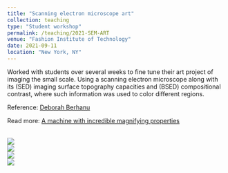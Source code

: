 ```yaml
---
title: "Scanning electron microscope art"
collection: teaching
type: "Student workshop"
permalink: /teaching/2021-SEM-ART
venue: "Fashion Institute of Technology"
date: 2021-09-11
location: "New York, NY"
---
```


Worked with students over several weeks to fine tune their art project of imaging the small scale.
Using a scanning electron microscope along with its (SED) imaging surface topography capacities and
(BSED) compositional contrast, where such information was used to color different regions.

Reference: [Deborah Berhanu](https://www.linkedin.com/in/deborah-berhanu-980a7548/)

Read more: [A machine with incredible magnifying properties](https://news.fitnyc.edu/2021/07/22/inside-fits-four-national-science-foundation-funded-projects/)

<br/><image src="/images/10004.jpg">
<br/><image src="/images/salt0002.jpg">
<br/><image src="/images/sponge0006.jpg">
<br/><image src="/images/tumeric0002.jpg">

